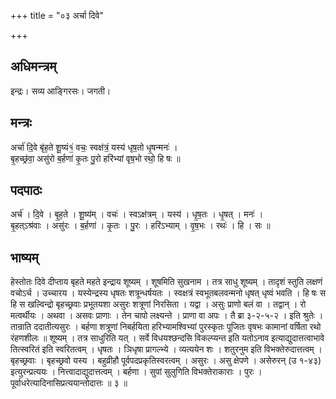 +++
title = "०३ अर्चा दिवे"

+++
## अधिमन्त्रम्
इन्द्रः। सव्य आङ्गिरसः। जगती।

## मन्त्रः
अर्चा॑ दि॒वे बृ॑ह॒ते शू॒ष्यं१॒॑ वचः॒ स्वक्ष॑त्रं॒ यस्य॑ धृष॒तो धृ॒षन्मनः॑ ।  
बृ॒हच्छ्र॑वा॒ असु॑रो ब॒र्हणा॑ कृ॒तः पु॒रो हरि॑भ्यां वृष॒भो रथो॒ हि षः ॥

## पदपाठः
अर्च॑ । दि॒वे । बृ॒ह॒ते । शू॒ष्य॑म् । वचः॑ । स्वऽक्ष॑त्रम् । यस्य॑ । धृ॒ष॒तः । धृ॒षत् । मनः॑ ।  
बृ॒हत्ऽश्र॑वाः । असु॑रः । ब॒र्हणा॑ । कृ॒तः । पु॒रः । हरि॑ऽभ्याम् । वृ॒ष॒भः । रथः॑ । हि । सः ॥

## भाष्यम्
हेस्तोतः दिवे दीप्ताय बृहते महते इन्द्राय शूष्यम् । शूषमिति सुखनाम । तत्र साधु शूष्यम् । तादृशं स्तुति लक्षणं वचोऽर्च । उच्चारय । यस्येन्द्रस्य धृषतः शत्रून्धर्षयतः । स्वक्षत्रं स्वभूतबलवन्मनो धृषत् धृष्वं भवति । हि षः स हि स खल्विन्द्रो बृहच्छ्रवाः प्रभूतयशा असुरः शत्रूणां निरसिता । यद्वा । असुः प्राणो बलं वा । तद्वान् । रो मत्वर्थीयः । अथवा । असवः प्राणाः । तेन चापो लक्ष्यन्ते । प्राणा वा अपः । तै ब्रा ३-२-५-२ । इति श्रुतेः । तान्राति ददातीत्यसुरः । बर्हणा शत्रूणां निबर्हयिता हरिभ्यामश्विभ्यां पुरस्कृतः पूजितः वृषभः कामानां वर्षिता रथो रंहणशीलः ॥ शूष्यम् । तत्र साधुरिति यत् । सर्वे विधयश्छन्दसि विकल्प्यन्त इति यतोऽनाव इत्याद्युदात्तत्वाभावे तित्स्वरितं इति स्वरितत्वम् । धृषतः । ञिधृषा प्रागल्भ्ये । व्यत्ययेन शः । शतुरनुम इति विभक्तेरुदात्तत्वम् । बृहच्छ्रवाः । बृहच्छ्रवो यस्य । बहुव्रीहौ पूर्वपदप्रकृतिस्वरत्वम् । असुरः । असु क्षेपणे । असेरुरन् (उ १-४३) इत्युरन्प्रत्ययः । नित्त्वादाद्युदात्तत्वम् । बर्हणा । सुपां सुलुगिति विभक्तेराकाराः । पुरः । पूर्वाधरेत्यादिनासिप्रत्ययान्तोदात्तः ॥ ३ ॥